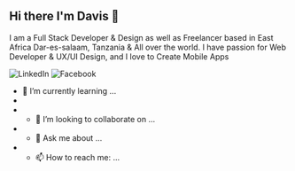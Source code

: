 ## Hi there I'm Davis 👋

 I am a Full Stack Developer & Design as well as Freelancer based in East Africa Dar-es-salaam, Tanzania & All over the world. I have passion for Web Developer & UX/UI Design, and I love to Create Mobile Apps
 
 
 
 ![LinkedIn](https://img.shields.io/badge/linkedin-%230077B5.svg?style=for-the-badge&logo=linkedin&logoColor=white&link=https://linkedin.com/in/david-nicolaus)   ![Facebook](https://img.shields.io/badge/Facebook-%231877F2.svg?style=for-thebadge&logo=Facebook&logoColor=white&link=https://www.facebook.com/thefexinchotspot/)

- 🌱 I’m currently learning ...
-
- - 👯 I’m looking to collaborate on ...
- - 💬 Ask me about ...
- - 📫 How to reach me: ...

<!--
**Innocent-cloud/Innocent-cloud** is a ✨ _special_ ✨ repository because its `README.md` (this file) appears on your GitHub profile.

Here are some ideas to get you started:

- 🔭 I’m currently working on ...
- 🌱 I’m currently learning ...
- 👯 I’m looking to collaborate on ...
- 🤔 I’m looking for help with ...
- 💬 Ask me about ...
- 📫 How to reach me: ...
- 😄 Pronouns: ...
- ⚡ Fun fact: ...
-->
